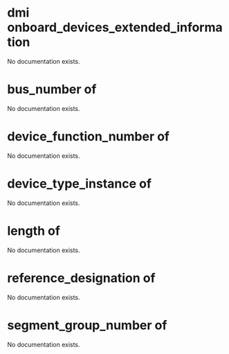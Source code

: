 # dmi onboard_devices_extended_information

No documentation exists.

# bus_number of <dmi onboard_devices_extended_information>

No documentation exists.

# device_function_number of <dmi onboard_devices_extended_information>

No documentation exists.

# device_type_instance of <dmi onboard_devices_extended_information>

No documentation exists.

# length of <dmi onboard_devices_extended_information>

No documentation exists.

# reference_designation of <dmi onboard_devices_extended_information>

No documentation exists.

# segment_group_number of <dmi onboard_devices_extended_information>

No documentation exists.
